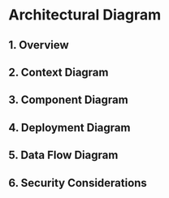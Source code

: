 # Architectural Diagram

## 1. Overview


## 2. Context Diagram


## 3. Component Diagram


## 4. Deployment Diagram


## 5. Data Flow Diagram


## 6. Security Considerations